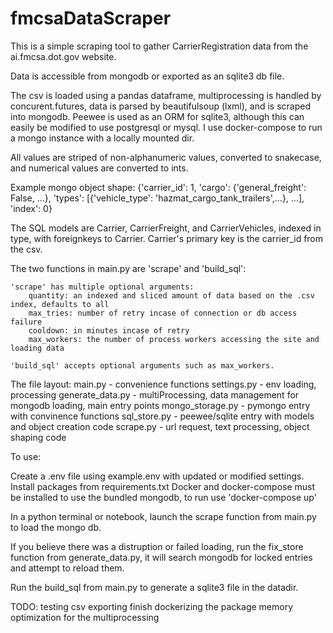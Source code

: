 # fmcsaDataScraper

This is a simple scraping tool to gather CarrierRegistration data from the ai.fmcsa.dot.gov website.

Data is accessible from mongodb or exported as an sqlite3 db file. 

The csv is loaded using a pandas dataframe, multiprocessing is handled by concurent.futures, data is parsed by beautifulsoup (lxml), and is scraped into mongodb. Peewee is used as an ORM for sqlite3, although this can easily be modified to use postgresql or mysql. I use docker-compose to run a mongo instance with a locally mounted dir. 

All values are striped of non-alphanumeric values, converted to snakecase, and numerical values are converted to ints.

Example mongo object shape: {'carrier_id': 1, 'cargo': {'general_freight': False, ...}, 'types': [{'vehicle_type': 'hazmat_cargo_tank_trailers',...}, ...], 'index': 0}

The SQL models are Carrier, CarrierFreight, and CarrierVehicles, indexed in type, with foreignkeys to Carrier. Carrier's primary key is the carrier_id from the csv.

The two functions in main.py are 'scrape' and 'build_sql':

    'scrape' has multiple optional arguments:
        quantity: an indexed and sliced amount of data based on the .csv index, defaults to all
        max_tries: number of retry incase of connection or db access failure 
        cooldown: in minutes incase of retry
        max_workers: the number of process workers accessing the site and loading data 

    'build_sql' accepts optional arguments such as max_workers.

The file layout:
    main.py - convenience functions 
    settings.py - env loading, processing
    generate_data.py - multiProcessing, data management for mongodb loading, main entry points
    mongo_storage.py - pymongo entry with convinence functions
    sql_store.py - peewee/sqlite entry with models and object creation code
    scrape.py - url request, text processing, object shaping code


To use:

Create a .env file using example.env with updated or modified settings.
Install packages from requirements.txt
Docker and docker-compose must be installed to use the bundled mongodb, to run use 'docker-compose up'

In a python terminal or notebook, launch the scrape function from main.py to load the mongo db.

If you believe there was a distruption or failed loading, run the fix_store function from generate_data.py, it will search mongodb for locked entries and attempt to reload them.

Run the build_sql from main.py to generate a sqlite3 file in the datadir.

TODO:
testing
csv exporting
finish dockerizing the package
memory optimization for the multiprocessing
